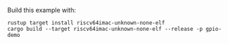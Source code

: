 Build this example with:

```
rustup target install riscv64imac-unknown-none-elf
cargo build --target riscv64imac-unknown-none-elf --release -p gpio-demo
```
